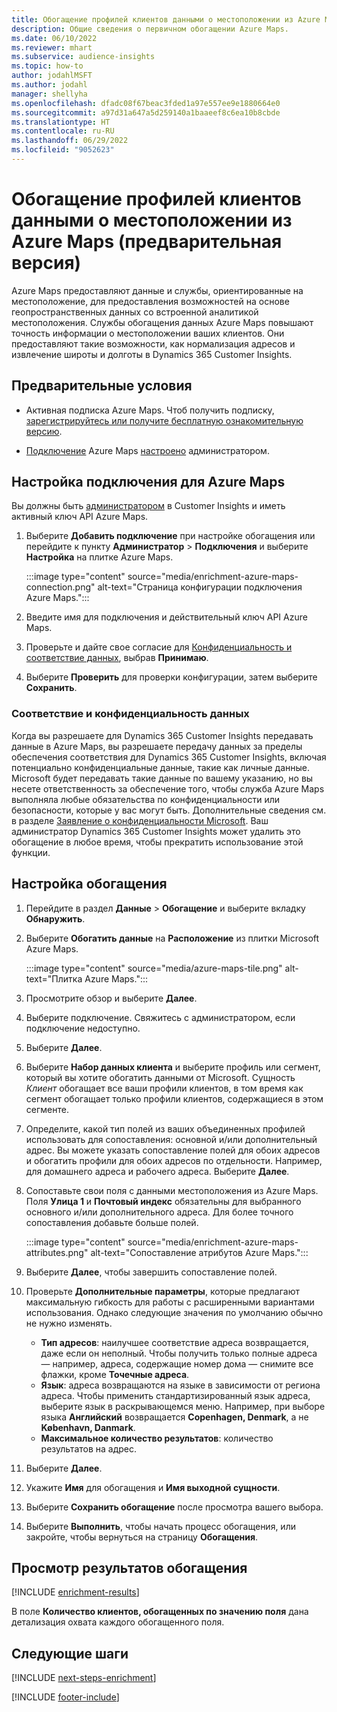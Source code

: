 ```yaml
---
title: Обогащение профилей клиентов данными о местоположении из Azure Maps (предварительная версия)
description: Общие сведения о первичном обогащении Azure Maps.
ms.date: 06/10/2022
ms.reviewer: mhart
ms.subservice: audience-insights
ms.topic: how-to
author: jodahlMSFT
ms.author: jodahl
manager: shellyha
ms.openlocfilehash: dfadc08f67beac3fded1a97e557ee9e1880664e0
ms.sourcegitcommit: a97d31a647a5d259140a1baaeef8c6ea10b8cbde
ms.translationtype: HT
ms.contentlocale: ru-RU
ms.lasthandoff: 06/29/2022
ms.locfileid: "9052623"
---
```

# <a name="enrich-customer-profiles-with-location-data-from-azure-maps-preview"></a>Обогащение профилей клиентов данными о местоположении из Azure Maps (предварительная версия)

Azure Maps предоставляют данные и службы, ориентированные на местоположение, для предоставления возможностей на основе геопространственных данных со встроенной аналитикой местоположения. Службы обогащения данных Azure Maps повышают точность информации о местоположении ваших клиентов. Они предоставляют такие возможности, как нормализация адресов и извлечение широты и долготы в Dynamics 365 Customer Insights.

## <a name="prerequisites"></a>Предварительные условия

- Активная подписка Azure Maps. Чтоб получить подписку, [зарегистрируйтесь или получите бесплатную ознакомительную версию](https://azure.microsoft.com/services/azure-maps/).

- [Подключение](connections.md) Azure Maps [настроено](#configure-the-connection-for-azure-maps) администратором.

## <a name="configure-the-connection-for-azure-maps"></a>Настройка подключения для Azure Maps

Вы должны быть [администратором](permissions.md#admin) в Customer Insights и иметь активный ключ API Azure Maps.

1. Выберите **Добавить подключение** при настройке обогащения или перейдите к пункту **Администратор** > **Подключения** и выберите **Настройка** на плитке Azure Maps.

   :::image type="content" source="media/enrichment-azure-maps-connection.png" alt-text="Страница конфигурации подключения Azure Maps.":::

1. Введите имя для подключения и действительный ключ API Azure Maps.

1. Проверьте и дайте свое согласие для [Конфиденциальность и соответствие данных](#data-privacy-and-compliance), выбрав **Принимаю**.

1. Выберите **Проверить** для проверки конфигурации, затем выберите **Сохранить**.

### <a name="data-privacy-and-compliance"></a>Соответствие и конфиденциальность данных

Когда вы разрешаете для Dynamics 365 Customer Insights передавать данные в Azure Maps, вы разрешаете передачу данных за пределы обеспечения соответствия для Dynamics 365 Customer Insights, включая потенциально конфиденциальные данные, такие как личные данные. Microsoft будет передавать такие данные по вашему указанию, но вы несете ответственность за обеспечение того, чтобы служба Azure Maps выполняла любые обязательства по конфиденциальности или безопасности, которые у вас могут быть. Дополнительные сведения см. в разделе [Заявление о конфиденциальности Microsoft](https://go.microsoft.com/fwlink/?linkid=396732).
Ваш администратор Dynamics 365 Customer Insights может удалить это обогащение в любое время, чтобы прекратить использование этой функции.

## <a name="configure-the-enrichment"></a>Настройка обогащения

1. Перейдите в раздел **Данные** > **Обогащение** и выберите вкладку **Обнаружить**.

1. Выберите **Обогатить данные** на **Расположение** из плитки Microsoft Azure Maps.

   :::image type="content" source="media/azure-maps-tile.png" alt-text="Плитка Azure Maps.":::

1. Просмотрите обзор и выберите **Далее**.

1. Выберите подключение. Свяжитесь с администратором, если подключение недоступно.

1. Выберите **Далее**.

1. Выберите **Набор данных клиента** и выберите профиль или сегмент, который вы хотите обогатить данными от Microsoft. Сущность *Клиент* обогащает все ваши профили клиентов, в том время как сегмент обогащает только профили клиентов, содержащиеся в этом сегменте.

1. Определите, какой тип полей из ваших объединенных профилей использовать для сопоставления: основной и/или дополнительный адрес. Вы можете указать сопоставление полей для обоих адресов и обогатить профили для обоих адресов по отдельности. Например, для домашнего адреса и рабочего адреса. Выберите **Далее**.

1. Сопоставьте свои поля с данными местоположения из Azure Maps. Поля **Улица 1** и **Почтовый индекс** обязательны для выбранного основного и/или дополнительного адреса. Для более точного сопоставления добавьте больше полей.

   :::image type="content" source="media/enrichment-azure-maps-attributes.png" alt-text="Сопоставление атрибутов Azure Maps.":::

1. Выберите **Далее**, чтобы завершить сопоставление полей.

1. Проверьте **Дополнительные параметры**, которые предлагают максимальную гибкость для работы с расширенными вариантами использования. Однако следующие значения по умолчанию обычно не нужно изменять.

   - **Тип адресов**: наилучшее соответствие адреса возвращается, даже если он неполный. Чтобы получить только полные адреса &mdash; например, адреса, содержащие номер дома &mdash; снимите все флажки, кроме **Точечные адреса**.
   - **Язык**: адреса возвращаются на языке в зависимости от региона адреса. Чтобы применить стандартизированный язык адреса, выберите язык в раскрывающемся меню. Например, при выборе языка **Английский** возвращается **Copenhagen, Denmark**, а не **København, Danmark**.
   - **Максимальное количество результатов**: количество результатов на адрес.

1. Выберите **Далее**.

1. Укажите **Имя** для обогащения и **Имя выходной сущности**.

1. Выберите **Сохранить обогащение** после просмотра вашего выбора.

1. Выберите **Выполнить**, чтобы начать процесс обогащения, или закройте, чтобы вернуться на страницу **Обогащения**.

## <a name="view-enrichment-results"></a>Просмотр результатов обогащения

[!INCLUDE [enrichment-results](includes/enrichment-results.md)]

В поле **Количество клиентов, обогащенных по значению поля** дана детализация охвата каждого обогащенного поля.

## <a name="next-steps"></a>Следующие шаги

[!INCLUDE [next-steps-enrichment](includes/next-steps-enrichment.md)]

[!INCLUDE [footer-include](includes/footer-banner.md)]
